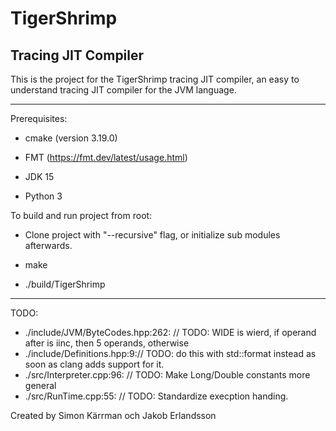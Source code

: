 # TigerShrimp

## Tracing JIT Compiler

This is the project for the TigerShrimp tracing JIT compiler,
an easy to understand tracing JIT compiler for the JVM language.

---

Prerequisites:

- cmake (version 3.19.0)

- FMT (https://fmt.dev/latest/usage.html)

- JDK 15

- Python 3

To build and run project from root:

- Clone project with "--recursive" flag, or initialize sub modules afterwards.

- make

- ./build/TigerShrimp

---

TODO:

- ./include/JVM/ByteCodes.hpp:262:    // TODO: WIDE is wierd, if operand after is iinc, then 5 operands, otherwise
- ./include/Definitions.hpp:9:// TODO: do this with std::format instead as soon as clang adds support for it.
- ./src/Interpreter.cpp:96:      // TODO: Make Long/Double constants more general
- ./src/RunTime.cpp:55:  // TODO: Standardize execption handing.

Created by Simon Kärrman och Jakob Erlandsson